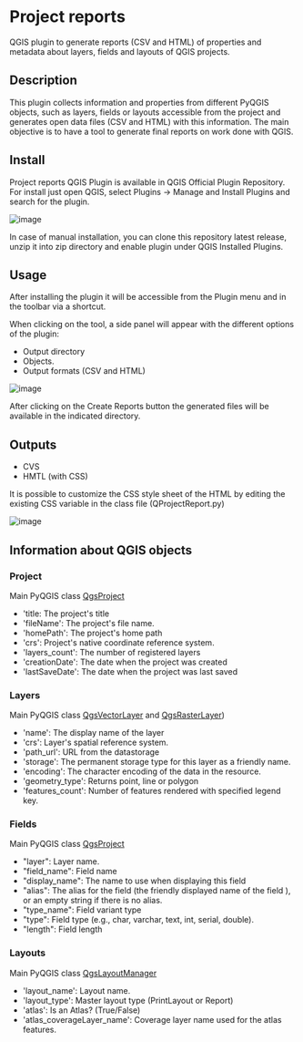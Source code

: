# Project reports

QGIS plugin to generate reports (CSV and HTML) of properties and metadata about layers, fields and layouts of QGIS projects.

## Description

This plugin collects information and properties from different PyQGIS objects, such as layers, fields or layouts accessible from the project and generates open data files (CSV and HTML) with this information. The main objective is to have a tool to generate final reports on work done with QGIS.

## Install

Project reports QGIS Plugin is available in QGIS Official Plugin Repository. For install just open QGIS, select Plugins -> Manage and Install Plugins and search for the plugin.

![image](https://user-images.githubusercontent.com/4746157/211209142-df602460-01be-42df-98e4-b0bb9211df73.png)


In case of manual installation, you can clone this repository latest release, unzip it into zip directory and enable plugin under QGIS Installed Plugins.

## Usage

After installing the plugin it will be accessible from the Plugin menu and in the toolbar via a shortcut.

When clicking on the tool, a side panel will appear with the different options of the plugin:

- Output directory
- Objects.
- Output formats (CSV and HTML)

![image](https://user-images.githubusercontent.com/4746157/211208664-d3b716d4-957d-42e4-8666-7b08f23b88b8.png)

After clicking on the Create Reports button the generated files will be available in the indicated directory.

## Outputs

- CVS
- HMTL (with CSS)

It is possible to customize the CSS style sheet of the HTML by editing the existing CSS variable in the class file (QProjectReport.py)

![image](https://user-images.githubusercontent.com/4746157/211209086-a60984cf-5bb9-4415-9977-aa919f83f567.png)

## Information about QGIS objects

### Project

Main PyQGIS class [QgsProject](https://qgis.org/pyqgis/master/core/QgsProject.html#module-QgsProject)

- 'title: The project's title
- 'fileName': The project's file name.
- 'homePath': The project's home path
- 'crs': Project's native coordinate reference system.
- 'layers_count': The number of registered layers
- 'creationDate': The date when the project was created
- 'lastSaveDate': The date when the project was last saved

### Layers

Main PyQGIS class [QgsVectorLayer]([https://qgis.org/pyqgis/master/core/QgsProject.html#module-QgsProject](https://qgis.org/pyqgis/master/core/QgsVectorLayer.html#module-QgsVectorLayer)) and [QgsRasterLayer](https://qgis.org/pyqgis/master/core/QgsRasterLayer.html#module-QgsRasterLayer))

- 'name': The display name of the layer
- 'crs': Layer's spatial reference system.
- 'path_url': URL from the datastorage
- 'storage': The permanent storage type for this layer as a friendly name.
- 'encoding': The character encoding of the data in the resource. 
- 'geometry_type': Returns point, line or polygon
- 'features_count': Number of features rendered with specified legend key.

### Fields

Main PyQGIS class [QgsProject](https://qgis.org/pyqgis/master/core/QgsFields.html#module-QgsFields)

- "layer": Layer name.
- "field_name": Field name
- "display_name": The name to use when displaying this field
- "alias": The alias for the field (the friendly displayed name of the field ), or an empty string if there is no alias.
- "type_name": Field variant type
- "type": Field type (e.g., char, varchar, text, int, serial, double).
- "length": Field length

### Layouts

Main PyQGIS class [QgsLayoutManager](https://qgis.org/pyqgis/master/core/QgsLayoutManager.html#qgis.core.QgsLayoutManager.layouts)

- 'layout_name': Layout name.
- 'layout_type': Master layout type (PrintLayout or Report)
- 'atlas': Is an Atlas? (True/False)
- 'atlas_coverageLayer_name': Coverage layer name used for the atlas features.
